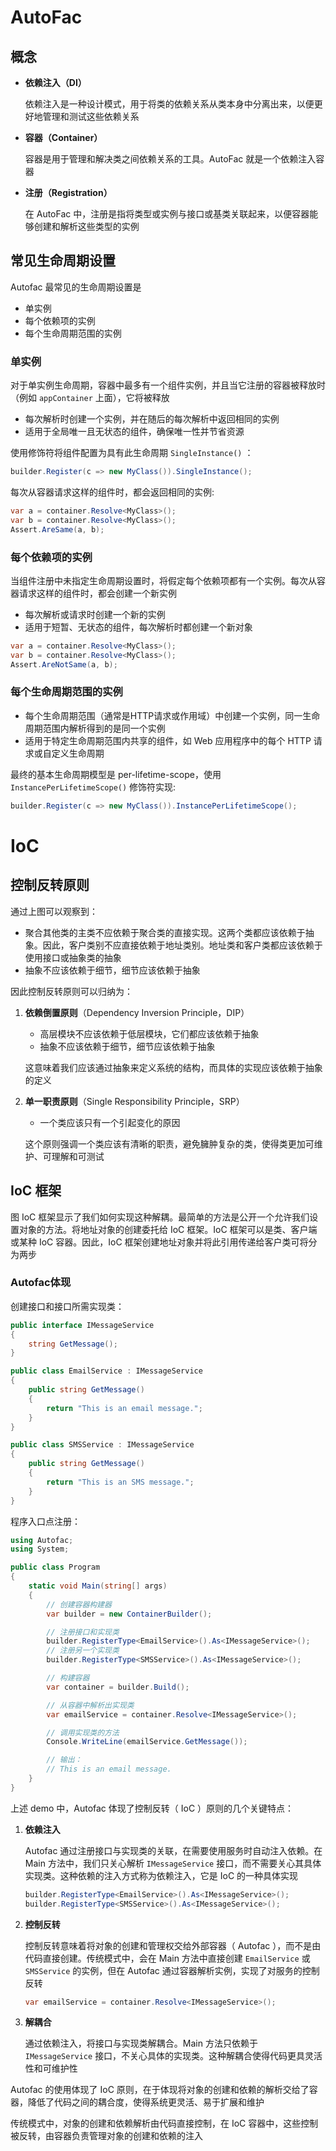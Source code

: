# AutoFac

## 概念

- **依赖注入（DI）**

  依赖注入是一种设计模式，用于将类的依赖关系从类本身中分离出来，以便更好地管理和测试这些依赖关系

- **容器（Container）**

  容器是用于管理和解决类之间依赖关系的工具。AutoFac 就是一个依赖注入容器

- **注册（Registration）**

  在 AutoFac 中，注册是指将类型或实例与接口或基类关联起来，以便容器能够创建和解析这些类型的实例



## 常见生命周期设置

Autofac 最常见的生命周期设置是

- 单实例
- 每个依赖项的实例
- 每个生命周期范围的实例



### 单实例

对于单实例生命周期，容器中最多有一个组件实例，并且当它注册的容器被释放时（例如 `appContainer` 上面），它将被释放

- 每次解析时创建一个实例，并在随后的每次解析中返回相同的实例
- 适用于全局唯一且无状态的组件，确保唯一性并节省资源

使用修饰符将组件配置为具有此生命周期 `SingleInstance()` ：

```c#
builder.Register(c => new MyClass()).SingleInstance();
```



每次从容器请求这样的组件时，都会返回相同的实例:

```c#
var a = container.Resolve<MyClass>();
var b = container.Resolve<MyClass>();
Assert.AreSame(a, b);
```



### 每个依赖项的实例

当组件注册中未指定生命周期设置时，将假定每个依赖项都有一个实例。每次从容器请求这样的组件时，都会创建一个新实例

- 每次解析或请求时创建一个新的实例
- 适用于短暂、无状态的组件，每次解析时都创建一个新对象

```c#
var a = container.Resolve<MyClass>();
var b = container.Resolve<MyClass>();
Assert.AreNotSame(a, b);
```



### 每个生命周期范围的实例

- 每个生命周期范围（通常是HTTP请求或作用域）中创建一个实例，同一生命周期范围内解析得到的是同一个实例
- 适用于特定生命周期范围内共享的组件，如 Web 应用程序中的每个 HTTP 请求或自定义生命周期

最终的基本生命周期模型是 per-lifetime-scope，使用 `InstancePerLifetimeScope()` 修饰符实现:

```c#
builder.Register(c => new MyClass()).InstancePerLifetimeScope();
```



# IoC

## 控制反转原则

通过上图可以观察到：

- 聚合其他类的主类不应依赖于聚合类的直接实现。这两个类都应该依赖于抽象。因此，客户类别不应直接依赖于地址类别。地址类和客户类都应该依赖于使用接口或抽象类的抽象
- 抽象不应该依赖于细节，细节应该依赖于抽象

因此控制反转原则可以归纳为：

1. **依赖倒置原则**（Dependency Inversion Principle，DIP）

   - 高层模块不应该依赖于低层模块，它们都应该依赖于抽象
   - 抽象不应该依赖于细节，细节应该依赖于抽象

   这意味着我们应该通过抽象来定义系统的结构，而具体的实现应该依赖于抽象的定义

2. **单一职责原则**（Single Responsibility Principle，SRP）

   - 一个类应该只有一个引起变化的原因

   这个原则强调一个类应该有清晰的职责，避免臃肿复杂的类，使得类更加可维护、可理解和可测试



## IoC 框架

图 IoC 框架显示了我们如何实现这种解耦。最简单的方法是公开一个允许我们设置对象的方法。将地址对象的创建委托给 IoC 框架。IoC 框架可以是类、客户端或某种 IoC 容器。因此，IoC 框架创建地址对象并将此引用传递给客户类可将分为两步



### Autofac体现

创建接口和接口所需实现类：

```c#
public interface IMessageService
{
    string GetMessage();
}

public class EmailService : IMessageService
{
    public string GetMessage()
    {
        return "This is an email message.";
    }
}

public class SMSService : IMessageService
{
    public string GetMessage()
    {
        return "This is an SMS message.";
    }
}
```



程序入口点注册：

```c#
using Autofac;
using System;

public class Program
{
    static void Main(string[] args)
    {
        // 创建容器构建器
        var builder = new ContainerBuilder();

        // 注册接口和实现类
        builder.RegisterType<EmailService>().As<IMessageService>();
        // 注册另一个实现类
        builder.RegisterType<SMSService>().As<IMessageService>();

        // 构建容器
        var container = builder.Build();

        // 从容器中解析出实现类
        var emailService = container.Resolve<IMessageService>();

        // 调用实现类的方法
        Console.WriteLine(emailService.GetMessage());

        // 输出：
        // This is an email message.
    }
}
```



上述 demo 中，Autofac 体现了控制反转（ IoC ）原则的几个关键特点：

1. **依赖注入**

   Autofac 通过注册接口与实现类的关联，在需要使用服务时自动注入依赖。在 Main 方法中，我们只关心解析 `IMessageService` 接口，而不需要关心其具体实现类。这种依赖的注入方式称为依赖注入，它是 IoC 的一种具体实现

   ```c#
   builder.RegisterType<EmailService>().As<IMessageService>();
   builder.RegisterType<SMSService>().As<IMessageService>();
   ```

   

2. **控制反转**

   控制反转意味着将对象的创建和管理权交给外部容器（ Autofac ），而不是由代码直接创建。传统模式中，会在 Main 方法中直接创建 `EmailService` 或 `SMSService` 的实例，但在 Autofac 通过容器解析实例，实现了对服务的控制反转

   ```c#
   var emailService = container.Resolve<IMessageService>();
   ```

   

3. **解耦合**

   通过依赖注入，将接口与实现类解耦合。Main 方法只依赖于 `IMessageService` 接口，不关心具体的实现类。这种解耦合使得代码更具灵活性和可维护性



Autofac 的使用体现了 IoC 原则，在于体现将对象的创建和依赖的解析交给了容器，降低了代码之间的耦合度，使得系统更灵活、易于扩展和维护

传统模式中，对象的创建和依赖解析由代码直接控制，在 IoC 容器中，这些控制被反转，由容器负责管理对象的创建和依赖的注入

